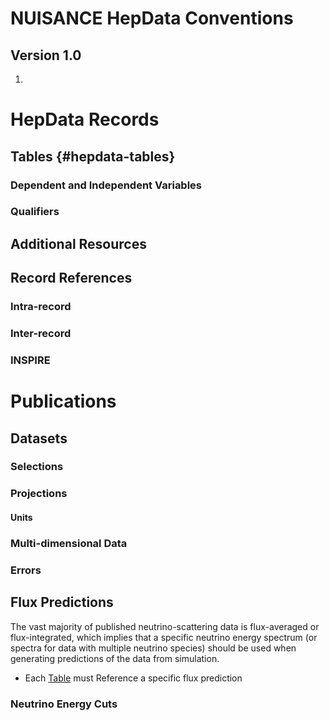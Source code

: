 # NUISANCE HepData Conventions

## Version 1.0

1. 

# HepData Records

## Tables {#hepdata-tables}

### Dependent and Independent Variables

### Qualifiers

## Additional Resources

## Record References

### Intra-record

### Inter-record

### INSPIRE

# Publications

## Datasets

### Selections

### Projections

#### Units

### Multi-dimensional Data

### Errors

## Flux Predictions

The vast majority of published neutrino-scattering data is flux-averaged or flux-integrated, which implies that a specific neutrino energy spectrum (or spectra for data with multiple neutrino species) should be used when generating predictions of the data from simulation. 

* Each [Table](#hepdata-tables) must Reference a specific flux prediction

### Neutrino Energy Cuts
